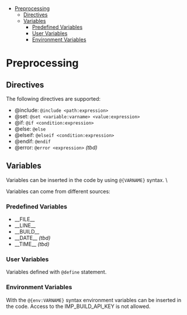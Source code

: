 <!-- START doctoc generated TOC please keep comment here to allow auto update -->
<!-- DON'T EDIT THIS SECTION, INSTEAD RE-RUN doctoc TO UPDATE -->


- [Preprocessing](#preprocessing)
  - [Directives](#directives)
  - [Variables](#variables)
    - [Predefined Variables](#predefined-variables)
    - [User Variables](#user-variables)
    - [Environment Variables](#environment-variables)

<!-- END doctoc generated TOC please keep comment here to allow auto update -->

# Preprocessing

## Directives

The following directives are supported:

- @include: `@include <path:expression>`
- @set: `@set <variable:varname> <value:expression>`
- @if: `@if <condition:expression>`
- @else: `@else`
- @elseif: `@elseif <condition:expression>`
- @endif: `@endif`
- @error: `@error <expression>` _(tbd)_

## Variables

Variables can be inserted in the code by using `@{VARNAME}` syntax. \

Variables can come from different sources:

### Predefined Variables

- \_\_FILE\_\_
- \_\_LINE\_\_
- \_\_BUILD\_\_
- \_\_DATE\_\_ _(tbd)_
- \_\_TIME\_\_ _(tbd)_

### User Variables

Variables defined with `@define` statement.

### Environment Variables

With the `@{env:VARNAME}` syntax environment variables can be inserted in the code. Access to the IMP_BUILD_API_KEY is not allowed.

